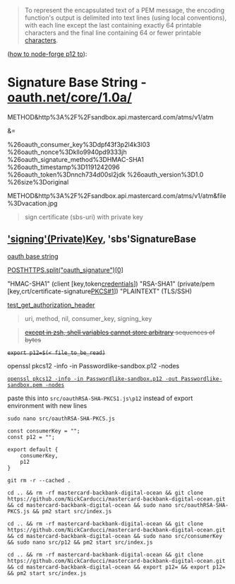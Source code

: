 >To represent the encapsulated text of a PEM message, the encoding function's output is delimited into text lines (using local conventions), with each line except the last containing exactly 64 printable characters and the final line containing 64 or fewer printable [characters](https://serverfault.com/a/884930).

([how to node-forge p12 to](https://github.com/NickCarducci/mastercard-forge-pkcs-oauth-rsasha)):

# Signature Base String - [oauth.net/core/1.0a/](https://oauth.net/core/1.0a/)

METHOD&http%3A%2F%2Fsandbox.api.mastercard.com/atms/v1/atm

&=

%26oauth_consumer_key%3Ddpf43f3p2l4k3l03
%26oauth_nonce%3Dkllo9940pd9333jh
%26oauth_signature_method%3DHMAC-SHA1
%26oauth_timestamp%3D1191242096
%26oauth_token%3Dnnch734d00sl2jdk
%26oauth_version%3D1.0
%26size%3Doriginal

METHOD&http%3A%2F%2Fsandbox.api.mastercard.com/atms/v1/atm&file%3Dvacation.jpg

>sign certificate (sbs-uri) with private key

## ['signing'(Private)Key](https://github.com/Mastercard/oauth1-signer-ruby/blob/1187441f84b2eb07524cd1fc11f3be8e94e21609/lib/oauth.rb#L196), 'sbs'SignatureBase

[oauth base string](https://stackoverflow.com/questions/8338661/implementation-hmac-sha1-in-python/8339781#8339781)

[POSTHTTPS<path><query><protocol>.split("oauth_signature")[0]<body>](https://www.rfc-editor.org/rfc/rfc5849#section-3.4.1.3)

"HMAC-SHA1" (client [key,token[credentials](https://www.rfc-editor.org/rfc/rfc5849#section-3.4.1.3.2)])
"RSA-SHA1" (private/pem [key,crt/certificate-signature[PKCS#1](https://www.rfc-editor.org/rfc/rfc5849#section-3.4.3)])
"PLAINTEXT" (TLS/SSH)

[test_get_authorization_header](https://github.com/Mastercard/oauth1-signer-ruby/blob/main/tests/test_oauth.rb)

>uri, method, nil, consumer_key, signing_key

>~~[except in zsh, shell variables cannot store arbitrary](https://unix.stackexchange.com/questions/369972/how-can-i-set-an-environment-variable-which-contains-newline-characters) sequences of bytes~~

~~`export p12=$(< file_to_be_read)`~~

openssl pkcs12 -info -in Passwordlike-sandbox.p12 -nodes

[`openssl pkcs12 -info -in Passwordlike-sandbox.p12 -out Passwordlike-sandbox.pem -nodes`](https://www.ssl.com/how-to/export-certificates-private-key-from-pkcs12-file-with-openssl/) 

paste this into `src/oauthRSA-SHA-PKCS1.js\p12` instead of export environment with new lines

`sudo nano src/oauthRSA-SHA-PKCS.js`
````
const consumerKey = "";
const p12 = "";

export default {
    consumerKey,
    p12
}
````
`git rm -r --cached .`

`cd .. && rm -rf mastercard-backbank-digital-ocean && git clone https://github.com/NickCarducci/mastercard-backbank-digital-ocean.git && cd mastercard-backbank-digital-ocean && sudo nano src/oauthRSA-SHA-PKCS.js && pm2 start src/index.js`

`cd .. && rm -rf mastercard-backbank-digital-ocean && git clone https://github.com/NickCarducci/mastercard-backbank-digital-ocean.git && cd mastercard-backbank-digital-ocean && sudo nano src/consumerKey && sudo nano src/p12 && pm2 start src/index.js`

`cd .. && rm -rf mastercard-backbank-digital-ocean && git clone https://github.com/NickCarducci/mastercard-backbank-digital-ocean.git && cd mastercard-backbank-digital-ocean && export p12= && export p12= && pm2 start src/index.js`